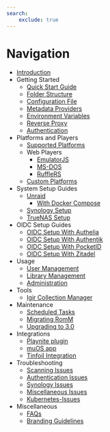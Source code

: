 ```yaml
---
search:
    exclude: true
---
```


# Navigation

- [Introduction](index.md)
- Getting Started
    - [Quick Start Guide](Getting-Started/Quick-Start-Guide.md)
    - [Folder Structure](Getting-Started/Folder-Structure.md)
    - [Configuration File](Getting-Started/Configuration-File.md)
    - [Metadata Providers](Getting-Started/Metadata-Providers.md)
    - [Environment Variables](Getting-Started/Environment-Variables.md)
    - [Reverse Proxy](Getting-Started/Reverse-Proxy.md)
    - [Authentication](Getting-Started/Authentication.md)
- Platforms and Players
    - [Supported Platforms](Platforms-and-Players/Supported-Platforms.md)
    - Web Players
        - [EmulatorJS](Platforms-and-Players/EmulatorJS-Player.md)
        - [MS-DOS](Platforms-and-Players/MS-DOS.md)
        - [RuffleRS](Platforms-and-Players/RuffleRS-Player.md)
    - [Custom Platforms](Platforms-and-Players/Custom-Platforms.md)
- System Setup Guides
    - [Unraid](System-Setup/Unraid-Setup-Guide.md)
        - [With Docker Compose](System-Setup/Unraid-Compose-Setup.md)
    - [Synology Setup](System-Setup/Synology-Setup-Guide.md)
    - [TrueNAS Setup](System-Setup/TrueNAS-Setup-Guide.md)
- OIDC Setup Guides
    - [OIDC Setup With Authelia](OIDC-Guides/OIDC-Setup-With-Authelia.md)
    - [OIDC Setup With Authentik](OIDC-Guides/OIDC-Setup-With-Authentik.md)
    - [OIDC Setup With PocketID](OIDC-Guides/OIDC-Setup-With-PocketID.md)
    - [OIDC Setup With Zitadel](OIDC-Guides/OIDC-Setup-With-Zitadel.md)
- Usage
    - [User Management](Usage/UserManagement.md)
    - [Library Management](Usage/LibraryManagement.md)
    - [Administration](Usage/UserManagement.md)
- Tools
    - [Igir Collection Manager](Tools/Igir-Collection-Manager.md)
- Maintenance
    - [Scheduled Tasks](Maintenance/Scheduled-Tasks.md)
    - [Migrating RomM](Maintenance/Migrating-to-new-machine.md)
    - [Upgrading to 3.0](Maintenance/Upgrading-to-3.0.md)
- Integrations
    - [Playnite plugin](Integrations/Playnite-plugin.md)
    - [muOS app](Integrations/muOS-app.md)
    - [Tinfoil Integration](Integrations/Tinfoil-integration.md)
- Troubleshooting
    - [Scanning Issues](Troubleshooting/Scanning-Issues.md)
    - [Authentication Issues](Troubleshooting/Authentication-Issues.md)
    - [Synology Issues](Troubleshooting/Synology-Issues.md)
    - [Miscellaneous Issues](Troubleshooting/Miscellaneous-Troubleshooting.md)
    - [Kubernetes-Issues](Troubleshooting/Kubernetes-Issues.md)
- Miscellaneous
    - [FAQs](Miscellaneous/FAQs.md)
    - [Branding Guidelines](Miscellaneous/Brand-Guidelines.md)
